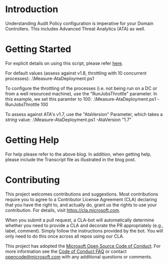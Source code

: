 # Introduction
Understanding Audit Policy configuration is imperative for your Domain Controllers.  This includes Advanced Threat Analytics (ATA) as well.

# Getting Started
For explicit details on using this script, please refer [here](https://blogs.technet.microsoft.com/positivesecurity/2017/08/18/ata-auditing-auditpol-advanced-audit-settings-enforcement-lightweight-gateway-service-discovery/).

For default values (assess against v1.8, throttling with 10 concurrent processes):
    .\Measure-AtaDeployment.ps1

To configure the throttling of the processes (i.e. not being run on a DC or from a well resourced machine), use the "RunJobsThrottle" parameter.  In this example, we set this paramter to 100:
    .\Measure-AtaDeployment.ps1 -RunJobsThrottle 100

To assess against ATA's v1.7, use the "AtaVersion" Parameter, which takes a *string* value:
    .\Measure-AtaDeployment.ps1 -AtaVersion "1.7"

# Getting Help
For help please refer to the above blog.  In addition, when getting help, please include the Transcript file as illustrated in the blog post.

# Contributing
This project welcomes contributions and suggestions.  Most contributions require you to agree to a
Contributor License Agreement (CLA) declaring that you have the right to, and actually do, grant us
the rights to use your contribution. For details, visit https://cla.microsoft.com.

When you submit a pull request, a CLA-bot will automatically determine whether you need to provide
a CLA and decorate the PR appropriately (e.g., label, comment). Simply follow the instructions
provided by the bot. You will only need to do this once across all repos using our CLA.

This project has adopted the [Microsoft Open Source Code of Conduct](https://opensource.microsoft.com/codeofconduct/).
For more information see the [Code of Conduct FAQ](https://opensource.microsoft.com/codeofconduct/faq/) or
contact [opencode@microsoft.com](mailto:opencode@microsoft.com) with any additional questions or comments.
